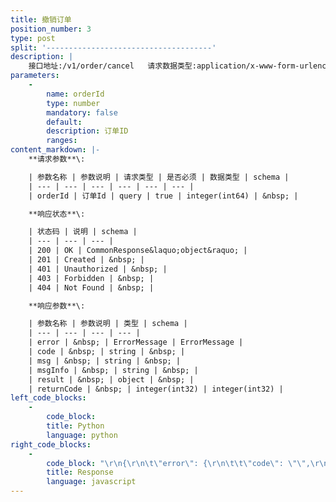 ```yaml
---
title: 撤销订单
position_number: 3
type: post
split: '-------------------------------------'
description: |
    接口地址:/v1/order/cancel   请求数据类型:application/x-www-form-urlencoded
parameters:
    -
        name: orderId
        type: number
        mandatory: false
        default:
        description: 订单ID
        ranges:
content_markdown: |-
    **请求参数**\:

    | 参数名称 | 参数说明 | 请求类型 | 是否必须 | 数据类型 | schema |
    | --- | --- | --- | --- | --- | --- |
    | orderId | 订单Id | query | true | integer(int64) | &nbsp; |

    **响应状态**\:

    | 状态码 | 说明 | schema |
    | --- | --- | --- |
    | 200 | OK | CommonResponse&laquo;object&raquo; |
    | 201 | Created | &nbsp; |
    | 401 | Unauthorized | &nbsp; |
    | 403 | Forbidden | &nbsp; |
    | 404 | Not Found | &nbsp; |

    **响应参数**\:

    | 参数名称 | 参数说明 | 类型 | schema |
    | --- | --- | --- | --- |
    | error | &nbsp; | ErrorMessage | ErrorMessage |
    | code | &nbsp; | string | &nbsp; |
    | msg | &nbsp; | string | &nbsp; |
    | msgInfo | &nbsp; | string | &nbsp; |
    | result | &nbsp; | object | &nbsp; |
    | returnCode | &nbsp; | integer(int32) | integer(int32) |
left_code_blocks:
    -
        code_block:
        title: Python
        language: python
right_code_blocks:
    -
        code_block: "\r\n{\r\n\t\"error\": {\r\n\t\t\"code\": \"\",\r\n\t\t\"msg\": \"\"\r\n\t},\r\n\t\"msgInfo\": \"\",\r\n\t\"result\": {},\r\n\t\"returnCode\": 0\r\n}\r\n"
        title: Response
        language: javascript
---
```

